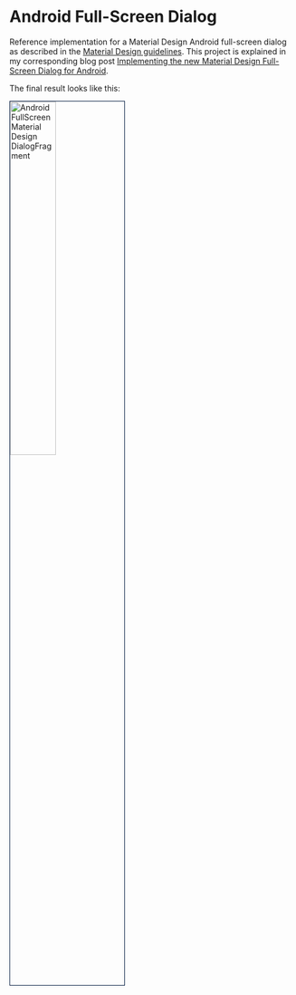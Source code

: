 # Android Full-Screen Dialog
Reference implementation for a Material Design Android full-screen dialog as described in the [Material Design guidelines](https://material.io/design/components/dialogs.html#full-screen-dialog).
This project is explained in my corresponding blog post [Implementing the new Material Design Full-Screen Dialog for Android](https://blog.alexanderschaefer.io/android-material-full-screen-fragment-dialog/).

The final result looks like this:


<img width="40%" src="https://blog.alexanderschaefer.io/content/images/2018/10/Screenshot_20181012-161723_FullScreenDialog.jpg" alt="Android FullScreen Material Design DialogFragment" style="border:1px solid #021a40; width: 40%;"/></br>
